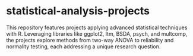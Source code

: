 # statistical-analysis-projects
This repository features projects applying advanced statistical techniques with R. Leveraging libraries like ggplot2, ltm, BSDA, psych, and multcomp, the projects explore methods from two-way ANOVA to reliability and normality testing, each addressing a unique research question.
